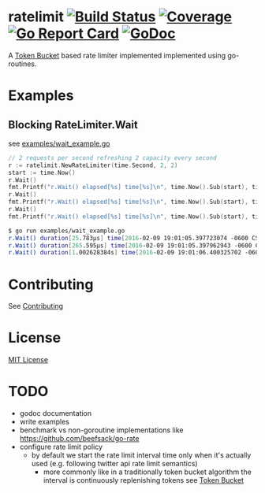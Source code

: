 # ratelimit [![Build Status](https://travis-ci.org/dougnukem/ratelimit.png)](https://travis-ci.org/dougnukem/ratelimit) [![Coverage](https://gocover.io/_badge/github.com/dougnukem/ratelimit)](https://gocover.io/github.com/dougnukem/ratelimit)[![Go Report Card](http://goreportcard.com/badge/dougnukem/ratelimit)](http://goreportcard.com/report/dougnukem/ratelimit) [![GoDoc](https://godoc.org/github.com/dougnukem/ratelimit?status.png)](https://godoc.org/github.com/dougnukem/ratelimit)

A [Token Bucket](https://en.wikipedia.org/wiki/Token_bucket) based rate limiter implemented implemented using go-routines.

# Examples

## Blocking RateLimiter.Wait

see [examples/wait_example.go](examples/wait_example.go)
```go
// 2 requests per second refreshing 2 capacity every second
r := ratelimit.NewRateLimiter(time.Second, 2, 2)
start := time.Now()
r.Wait()
fmt.Printf("r.Wait() elapsed[%s] time[%s]\n", time.Now().Sub(start), time.Now())
r.Wait()
fmt.Printf("r.Wait() elapsed[%s] time[%s]\n", time.Now().Sub(start), time.Now())
r.Wait()
fmt.Printf("r.Wait() elapsed[%s] time[%s]\n", time.Now().Sub(start), time.Now())

```

```bash
$ go run examples/wait_example.go
r.Wait() duration[25.783µs] time[2016-02-09 19:01:05.397723074 -0600 CST]
r.Wait() duration[265.595µs] time[2016-02-09 19:01:05.397962943 -0600 CST]
r.Wait() duration[1.002628384s] time[2016-02-09 19:01:06.400325702 -0600 CST]
```

# Contributing
See [Contributing](Contributing.md)

# License
[MIT License](LICENSE)

# TODO
- godoc documentation
- write examples
- benchmark vs non-goroutine implementations like https://github.com/beefsack/go-rate
- configure rate limit policy
  - by default we start the rate limit interval time only when it's actually used (e.g. following twitter api rate limit semantics)
    - more commonly like in a traditionally token bucket algorithm the interval is continuously replenishing tokens see [Token Bucket](https://en.wikipedia.org/wiki/Token_bucket)
